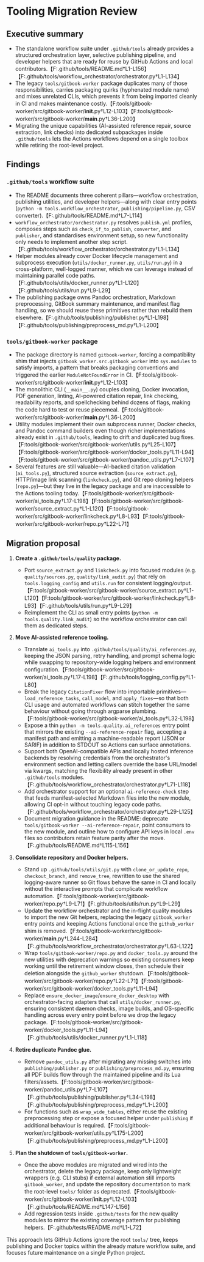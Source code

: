# Tooling Migration Review

## Executive summary

- The standalone workflow suite under `.github/tools` already provides a structured orchestration layer, selective publishing pipeline, and developer helpers that are ready for reuse by GitHub Actions and local contributors.【F:.github/tools/README.md†L1-L156】【F:.github/tools/workflow_orchestrator/orchestrator.py†L1-L134】
- The legacy `tools/gitbook-worker` package duplicates many of those responsibilities, carries packaging quirks (hyphenated module name) and mixes unrelated CLIs, which prevents it from being imported cleanly in CI and makes maintenance costly.【F:tools/gitbook-worker/src/gitbook-worker/__init__.py†L12-L103】【F:tools/gitbook-worker/src/gitbook-worker/__main__.py†L36-L200】
- Migrating the unique capabilities (AI-assisted reference repair, source extraction, link checks) into dedicated subpackages inside `.github/tools` lets the Actions workflows depend on a single toolbox while retiring the root-level project.

## Findings

### `.github/tools` workflow suite

- The README documents three coherent pillars—workflow orchestration, publishing utilities, and developer helpers—along with clear entry points (`python -m tools.workflow_orchestrator`, `publishing/pipeline.py`, CSV converter).【F:.github/tools/README.md†L7-L114】
- `workflow_orchestrator/orchestrator.py` resolves `publish.yml` profiles, composes steps such as `check_if_to_publish`, `converter`, and `publisher`, and standardises environment setup, so new functionality only needs to implement another step script.【F:.github/tools/workflow_orchestrator/orchestrator.py†L1-L134】
- Helper modules already cover Docker lifecycle management and subprocess execution (`utils/docker_runner.py`, `utils/run.py`) in a cross-platform, well-logged manner, which we can leverage instead of maintaining parallel code paths.【F:.github/tools/utils/docker_runner.py†L1-L120】【F:.github/tools/utils/run.py†L9-L29】
- The publishing package owns Pandoc orchestration, Markdown preprocessing, GitBook summary maintenance, and manifest flag handling, so we should reuse these primitives rather than rebuild them elsewhere.【F:.github/tools/publishing/publisher.py†L1-L198】【F:.github/tools/publishing/preprocess_md.py†L1-L200】

### `tools/gitbook-worker` package

- The package directory is named `gitbook-worker`, forcing a compatibility shim that injects `gitbook_worker.src.gitbook_worker` into `sys.modules` to satisfy imports, a pattern that breaks packaging conventions and triggered the earlier `ModuleNotFoundError` in CI.【F:tools/gitbook-worker/src/gitbook-worker/__init__.py†L12-L103】
- The monolithic CLI (`__main__.py`) couples cloning, Docker invocation, PDF generation, linting, AI-powered citation repair, link checking, readability reports, and spellchecking behind dozens of flags, making the code hard to test or reuse piecemeal.【F:tools/gitbook-worker/src/gitbook-worker/__main__.py†L36-L200】
- Utility modules implement their own subprocess runner, Docker checks, and Pandoc command builders even though richer implementations already exist in `.github/tools`, leading to drift and duplicated bug fixes.【F:tools/gitbook-worker/src/gitbook-worker/utils.py†L25-L107】【F:tools/gitbook-worker/src/gitbook-worker/docker_tools.py†L11-L94】【F:tools/gitbook-worker/src/gitbook-worker/pandoc_utils.py†L7-L107】
- Several features are still valuable—AI-backed citation validation (`ai_tools.py`), structured source extraction (`source_extract.py`), HTTP/image link scanning (`linkcheck.py`), and Git repo cloning helpers (`repo.py`)—but they live in the legacy package and are inaccessible to the Actions tooling today.【F:tools/gitbook-worker/src/gitbook-worker/ai_tools.py†L17-L198】【F:tools/gitbook-worker/src/gitbook-worker/source_extract.py†L1-L120】【F:tools/gitbook-worker/src/gitbook-worker/linkcheck.py†L8-L93】【F:tools/gitbook-worker/src/gitbook-worker/repo.py†L22-L71】

## Migration proposal

1. **Create a `.github/tools/quality` package.**
   - Port `source_extract.py` and `linkcheck.py` into focused modules (e.g. `quality/sources.py`, `quality/link_audit.py`) that rely on `tools.logging_config` and `utils.run` for consistent logging/output.【F:tools/gitbook-worker/src/gitbook-worker/source_extract.py†L1-L120】【F:tools/gitbook-worker/src/gitbook-worker/linkcheck.py†L8-L93】【F:.github/tools/utils/run.py†L9-L29】
   - Reimplement the CLI as small entry points (`python -m tools.quality.link_audit`) so the workflow orchestrator can call them as dedicated steps.

2. **Move AI-assisted reference tooling.**
   - Translate `ai_tools.py` into `.github/tools/quality/ai_references.py`, keeping the JSON parsing, retry handling, and prompt schema logic while swapping to repository-wide logging helpers and environment configuration.【F:tools/gitbook-worker/src/gitbook-worker/ai_tools.py†L17-L198】【F:.github/tools/logging_config.py†L1-L80】
   - Break the legacy `CitationFixer` flow into importable primitives—`load_reference_tasks`, `call_model`, and `apply_fixes`—so that both CLI usage and automated workflows can stitch together the same behaviour without going through argparse plumbing.【F:tools/gitbook-worker/src/gitbook-worker/ai_tools.py†L32-L198】
   - Expose a thin `python -m tools.quality.ai_references` entry point that mirrors the existing `--ai-reference-repair` flag, accepting a manifest path and emitting a machine-readable report (JSON or SARIF) in addition to STDOUT so Actions can surface annotations.
   - Support both OpenAI-compatible APIs and locally hosted inference backends by resolving credentials from the orchestrator's environment section and letting callers override the base URL/model via kwargs, matching the flexibility already present in other `.github/tools` modules.【F:.github/tools/workflow_orchestrator/orchestrator.py†L71-L118】
   - Add orchestrator support for an optional `ai-reference-check` step that feeds manifest-selected Markdown files into the new module, allowing CI opt-in without touching legacy code paths.【F:.github/tools/workflow_orchestrator/orchestrator.py†L29-L125】
   - Document migration guidance in the README: deprecate `tools/gitbook-worker --ai-reference-repair`, point consumers to the new module, and outline how to configure API keys in local `.env` files so contributors retain feature parity after the move.【F:.github/tools/README.md†L115-L156】

3. **Consolidate repository and Docker helpers.**
   - Stand up `.github/tools/utils/git.py` with `clone_or_update_repo`, `checkout_branch`, and `remove_tree`, rewritten to use the shared logging-aware runner so Git flows behave the same in CI and locally without the interactive prompts that complicate workflow automation.【F:tools/gitbook-worker/src/gitbook-worker/repo.py†L9-L71】【F:.github/tools/utils/run.py†L9-L29】
   - Update the workflow orchestrator and the in-flight quality modules to import the new Git helpers, replacing the legacy `gitbook_worker` entry points and keeping Actions functional once the `github_worker` shim is removed.【F:tools/gitbook-worker/src/gitbook-worker/__main__.py†L244-L284】【F:.github/tools/workflow_orchestrator/orchestrator.py†L63-L122】
   - Wrap `tools/gitbook-worker/repo.py` and `docker_tools.py` around the new utilities with deprecation warnings so existing consumers keep working until the retirement window closes, then schedule their deletion alongside the `github_worker` shutdown.【F:tools/gitbook-worker/src/gitbook-worker/repo.py†L22-L71】【F:tools/gitbook-worker/src/gitbook-worker/docker_tools.py†L11-L94】
   - Replace `ensure_docker_image`/`ensure_docker_desktop` with orchestrator-facing adapters that call `utils/docker_runner.py`, ensuring consistent daemon checks, image builds, and OS-specific handling across every entry point before we drop the legacy package.【F:tools/gitbook-worker/src/gitbook-worker/docker_tools.py†L11-L94】【F:.github/tools/utils/docker_runner.py†L1-L118】

4. **Retire duplicate Pandoc glue.**
   - Remove `pandoc_utils.py` after migrating any missing switches into `publishing/publisher.py` or `publishing/preprocess_md.py`, ensuring all PDF builds flow through the maintained pipeline and its Lua filters/assets.【F:tools/gitbook-worker/src/gitbook-worker/pandoc_utils.py†L7-L107】【F:.github/tools/publishing/publisher.py†L34-L198】【F:.github/tools/publishing/preprocess_md.py†L1-L200】
   - For functions such as `wrap_wide_tables`, either reuse the existing preprocessing step or expose a focused helper under `publishing` if additional behaviour is required.【F:tools/gitbook-worker/src/gitbook-worker/utils.py†L175-L200】【F:.github/tools/publishing/preprocess_md.py†L1-L200】

5. **Plan the shutdown of `tools/gitbook-worker`.**
   - Once the above modules are migrated and wired into the orchestrator, delete the legacy package, keep only lightweight wrappers (e.g. CLI stubs) if external automation still imports `gitbook_worker`, and update the repository documentation to mark the root-level `tools/` folder as deprecated.【F:tools/gitbook-worker/src/gitbook-worker/__init__.py†L12-L103】【F:.github/tools/README.md†L147-L156】
   - Add regression tests inside `.github/tests` for the new quality modules to mirror the existing coverage pattern for publishing helpers.【F:.github/tests/README.md†L1-L72】

This approach lets GitHub Actions ignore the root `tools/` tree, keeps publishing and Docker topics within the already mature workflow suite, and focuses future maintenance on a single Python project.
